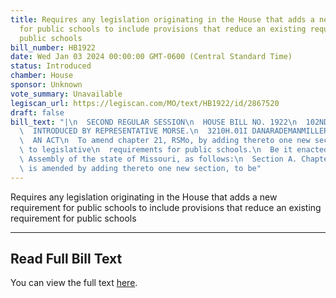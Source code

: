 ```yaml
---
title: Requires any legislation originating in the House that adds a new requirement
  for public schools to include provisions that reduce an existing requirement for
  public schools
bill_number: HB1922
date: Wed Jan 03 2024 00:00:00 GMT-0600 (Central Standard Time)
status: Introduced
chamber: House
sponsor: Unknown
vote_summary: Unavailable
legiscan_url: https://legiscan.com/MO/text/HB1922/id/2867520
draft: false
bill_text: "|\n  SECOND REGULAR SESSION\n  HOUSE BILL NO. 1922\n  102ND GENERAL ASSEMBLY\n\
  \  INTRODUCED BY REPRESENTATIVE MORSE.\n  3210H.01I DANARADEMANMILLER,ChiefClerk\n\
  \  AN ACT\n  To amend chapter 21, RSMo, by adding thereto one new section relating\
  \ to legislative\n  requirements for public schools.\n  Be it enacted by the General\
  \ Assembly of the state of Missouri, as follows:\n  Section A. Chapter 21, RSMo,\
  \ is amended by adding thereto one new section, to be"
---
```

Requires any legislation originating in the House that adds a new requirement for public schools to include provisions that reduce an existing requirement for public schools

---

## Read Full Bill Text

You can view the full text [here](https://legiscan.com/MO/text/HB1922/id/2867520).

